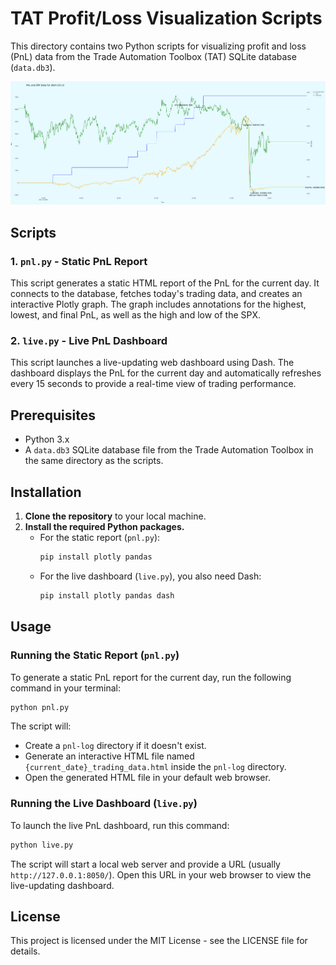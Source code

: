 # TAT Profit/Loss Visualization Scripts

This directory contains two Python scripts for visualizing profit and loss (PnL) data from the Trade Automation Toolbox (TAT) SQLite database (`data.db3`).

![Example plot](https://github.com/breyer/tat/blob/main/plot-example.png?raw=true)

## Scripts

### 1. `pnl.py` - Static PnL Report

This script generates a static HTML report of the PnL for the current day. It connects to the database, fetches today's trading data, and creates an interactive Plotly graph. The graph includes annotations for the highest, lowest, and final PnL, as well as the high and low of the SPX.

### 2. `live.py` - Live PnL Dashboard

This script launches a live-updating web dashboard using Dash. The dashboard displays the PnL for the current day and automatically refreshes every 15 seconds to provide a real-time view of trading performance.

## Prerequisites

- Python 3.x
- A `data.db3` SQLite database file from the Trade Automation Toolbox in the same directory as the scripts.

## Installation

1.  **Clone the repository** to your local machine.
2.  **Install the required Python packages.**
    - For the static report (`pnl.py`):
      ```bash
      pip install plotly pandas
      ```
    - For the live dashboard (`live.py`), you also need Dash:
      ```bash
      pip install plotly pandas dash
      ```

## Usage

### Running the Static Report (`pnl.py`)

To generate a static PnL report for the current day, run the following command in your terminal:

```bash
python pnl.py
```

The script will:
- Create a `pnl-log` directory if it doesn't exist.
- Generate an interactive HTML file named `{current_date}_trading_data.html` inside the `pnl-log` directory.
- Open the generated HTML file in your default web browser.

### Running the Live Dashboard (`live.py`)

To launch the live PnL dashboard, run this command:

```bash
python live.py
```

The script will start a local web server and provide a URL (usually `http://127.0.0.1:8050/`). Open this URL in your web browser to view the live-updating dashboard.

## License

This project is licensed under the MIT License - see the LICENSE file for details.
